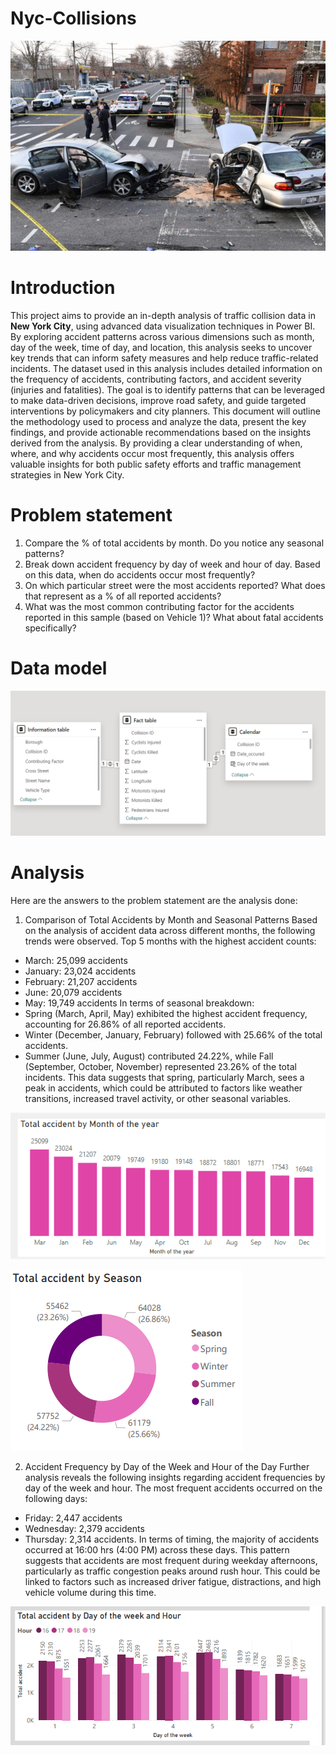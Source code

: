 # Nyc-Collisions
![](https://github.com/Chisom-Blessing/Nyc-Collisions/blob/main/nyc_image.jpg)
# Introduction
This project aims to provide an in-depth analysis of traffic collision data in **New York City**, using advanced data visualization techniques in Power BI. By exploring accident patterns across various dimensions such as month, day of the week, time of day, and location, this analysis seeks to uncover key trends that can inform safety measures and help reduce traffic-related incidents.
The dataset used in this analysis includes detailed information on the frequency of accidents, contributing factors, and accident severity (injuries and fatalities). The goal is to identify patterns that can be leveraged to make data-driven decisions, improve road safety, and guide targeted interventions by policymakers and city planners.
This document will outline the methodology used to process and analyze the data, present the key findings, and provide actionable recommendations based on the insights derived from the analysis. 
By providing a clear understanding of when, where, and why accidents occur most frequently, this analysis offers valuable insights for both public safety efforts and traffic management strategies in New York City.

# Problem statement

1.	Compare the % of total accidents by month. Do you notice any seasonal patterns?
2.	 Break down accident frequency by day of week and hour of day. Based on this data, when do accidents occur most frequently? 
3.	 On which particular street were the most accidents reported? What does that represent as a % of all reported accidents? 
4.	 What was the most common contributing factor for the accidents reported in this sample (based on Vehicle 1)? What about fatal accidents specifically?

# Data model

![](https://github.com/Chisom-Blessing/Nyc-Collisions/blob/main/model_view.png)

# Analysis

Here are the answers to the problem statement are the analysis done:

1. Comparison of Total Accidents by Month and Seasonal Patterns
Based on the analysis of accident data across different months, the following trends were observed. Top 5 months with the highest accident counts:
- March: 25,099 accidents
- January: 23,024 accidents
- February: 21,207 accidents
- June: 20,079 accidents
- May: 19,749 accidents
In terms of seasonal breakdown:
- Spring (March, April, May) exhibited the highest accident frequency, accounting for 26.86% of all reported accidents.
- Winter (December, January, February) followed with 25.66% of the total accidents.
- Summer (June, July, August) contributed 24.22%, while Fall (September, October, November) represented 23.26% of the total incidents. This data suggests that spring, particularly March, sees a peak in accidents, which could be attributed to factors like weather transitions, increased travel activity, or other seasonal variables.

![](month.png)

![](season.png)

2. Accident Frequency by Day of the Week and Hour of the Day
Further analysis reveals the following insights regarding accident frequencies by day of the week and hour. The most frequent accidents occurred on the following days:
- Friday: 2,447 accidents
- Wednesday: 2,379 accidents
- Thursday: 2,314 accidents. In terms of timing, the majority of accidents occurred at 16:00 hrs (4:00 PM) across these days.
This pattern suggests that accidents are most frequent during weekday afternoons, particularly as traffic congestion peaks around rush hour. This could be linked to factors such as increased driver fatigue, distractions, and high vehicle volume during this time.

![](hour.png)
